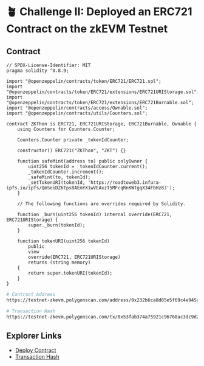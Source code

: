 # 🪴 Challenge II: Deployed an ERC721 Contract on the zkEVM Testnet

## Contract

```solidity
// SPDX-License-Identifier: MIT
pragma solidity ^0.8.9;

import "@openzeppelin/contracts/token/ERC721/ERC721.sol";
import "@openzeppelin/contracts/token/ERC721/extensions/ERC721URIStorage.sol";
import "@openzeppelin/contracts/token/ERC721/extensions/ERC721Burnable.sol";
import "@openzeppelin/contracts/access/Ownable.sol";
import "@openzeppelin/contracts/utils/Counters.sol";

contract ZKThon is ERC721, ERC721URIStorage, ERC721Burnable, Ownable {
    using Counters for Counters.Counter;

    Counters.Counter private _tokenIdCounter;

    constructor() ERC721("ZKThon", "ZKT") {}

    function safeMint(address to) public onlyOwner {
        uint256 tokenId = _tokenIdCounter.current();
        _tokenIdCounter.increment();
        _safeMint(to, tokenId);
        _setTokenURI(tokenId, 'https://roadtoweb3.infura-ipfs.io/ipfs/QmSeiDZ6Tps8AEmYX1wVEAxzT5MFcqRnKWTgqX34FbHz8J');
    }

    // The following functions are overrides required by Solidity.

    function _burn(uint256 tokenId) internal override(ERC721, ERC721URIStorage) {
        super._burn(tokenId);
    }

    function tokenURI(uint256 tokenId)
        public
        view
        override(ERC721, ERC721URIStorage)
        returns (string memory)
    {
        return super.tokenURI(tokenId);
    }
}

```

```bash
# Contract Address
https://testnet-zkevm.polygonscan.com/address/0x232b6ca8d85e5f69c4e945ab786af9b50326ee70

# Transaction Hash
https://testnet-zkevm.polygonscan.com/tx/0x53fab374a75921c96768ac3dc9d2ab216206aabd8cc929e779b44efda4da5c1f
```

## Explorer Links

- [Deploy Contract](https://testnet-zkevm.polygonscan.com/address/0x232b6ca8d85e5f69c4e945ab786af9b50326ee70)
- [Transaction Hash](https://testnet-zkevm.polygonscan.com/tx/0x53fab374a75921c96768ac3dc9d2ab216206aabd8cc929e779b44efda4da5c1f)
